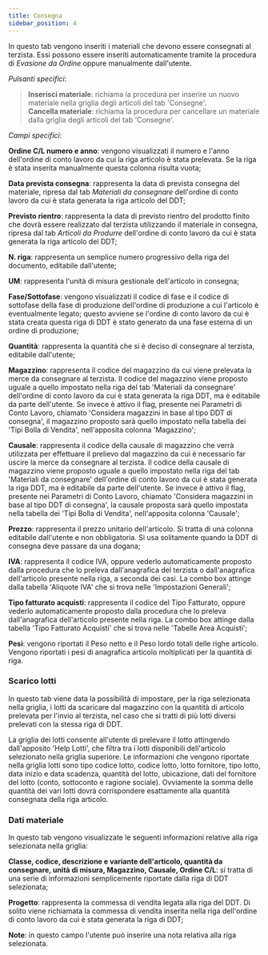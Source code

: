 ```yaml
---
title: Consegna
sidebar_position: 4
---
```


In questo tab vengono inseriti i materiali che devono essere consegnati al terzista. Essi possono essere inseriti automaticamente tramite la procedura di *Evasione da Ordine* oppure manualmente dall'utente.


*Pulsanti specifici*:
> **Inserisci materiale**: richiama la procedura per inserire un nuovo materiale nella griglia degli articoli del tab 'Consegne'.  
> **Cancella materiale**: richiama la procedura per cancellare un materiale dalla griglia degli articoli del tab 'Consegne'. 

*Campi specifici*:

**Ordine C/L numero e anno**: vengono visualizzati il numero e l'anno dell'ordine di conto lavoro da cui la riga articolo è stata prelevata. Se la riga è stata inserita manualmente questa colonna risulta vuota;

**Data prevista consegna**: rappresenta la data di prevista consegna del materiale, ripresa dal tab *Materiali da consegnare* dell'ordine di conto lavoro da cui è stata generata la riga articolo del DDT;

**Previsto rientro**: rappresenta la data di previsto rientro del prodotto finito che dovrà essere realizzato dal terzista utilizzando il materiale in consegna, ripresa dal tab *Articoli da Produrre* dell'ordine di conto lavoro da cui è stata generata la riga articolo del DDT;

**N. riga**: rappresenta un semplice numero progressivo della riga del documento, editabile dall'utente;

**UM**: rappresenta l'unità di misura gestionale dell'articolo in consegna;

**Fase/Sottofase**: vengono visualizzati il codice di fase e il codice di sottofase della fase di produzione dell'ordine di produzione a cui l'articolo è eventualmente legato; questo avviene se l'ordine di conto lavoro da cui è stata creata questa riga di DDT è stato generato da una fase esterna di un ordine di produzione;

**Quantità**: rappresenta la quantità che si è deciso di consegnare al terzista, editabile dall'utente;

**Magazzino**: rappresenta il codice del magazzino da cui viene prelevata la merce da consegnare al terzista. Il codice del magazzino viene proposto uguale a quello impostato nella riga del tab 'Materiali da consegnare' dell'ordine di conto lavoro da cui è stata generata la riga DDT, ma è editabile da parte dell'utente. Se invece è attivo il flag, presente nei Parametri di Conto Lavoro, chiamato 'Considera magazzini in base al tipo DDT di consegna', il magazzino proposto sarà quello impostato nella tabella dei 'Tipi Bolla di Vendita', nell'apposita colonna 'Magazzino';

**Causale**: rappresenta il codice della causale di magazzino che verrà utilizzata per effettuare il prelievo dal magazzino da cui è necessario far uscire la merce da consegnare al terzista. Il codice della causale di magazzino viene proposto uguale a quello impostato nella riga del tab 'Materiali da consegnare' dell'ordine di conto lavoro da cui è stata generata la riga DDT, ma è editabile da parte dell'utente. Se invece è attivo il flag, presente nei Parametri di Conto Lavoro, chiamato 'Considera magazzini in base al tipo DDT di consegna', la causale proposta sarà quello impostata nella tabella dei 'Tipi Bolla di Vendita', nell'apposita colonna 'Causale';

**Prezzo**: rappresenta il prezzo unitario dell'articolo. Si tratta di una colonna editabile dall'utente e non obbligatoria. Si usa solitamente quando la DDT di consegna deve passare da una dogana;

**IVA**: rappresenta il codice IVA, oppure vederlo automaticamente proposto dalla procedura che lo preleva dall'anagrafica del terzista o dall'anagrafica dell'articolo presente nella riga, a seconda dei casi. La combo box attinge dalla tabella 'Aliquote IVA' che si trova nelle 'Impostazioni Generali';

**Tipo fatturato acquisti**: rappresenta il codice del Tipo Fatturato, oppure vederlo automaticamente proposto dalla procedura che lo preleva dall'anagrafica dell'articolo presente nella riga. La combo box attinge dalla tabella 'Tipo Fatturato Acquisti' che si trova nelle 'Tabelle Area Acquisti';     

**Pesi**: vengono riportati il Peso netto e il Peso lordo totali delle righe articolo. Vengono riportati i pesi di anagrafica articolo moltiplicati per la quantità di riga.

### Scarico lotti

In questo tab viene data la possibilità di impostare, per la riga selezionata nella griglia, i lotti da scaricare dal magazzino con la quantità di articolo prelevata per l'invio al terzista, nel caso che si tratti di più lotti diversi prelevati con la stessa riga di DDT.

La griglia dei lotti consente all'utente di prelevare il lotto attingendo dall'apposito 'Help Lotti', che filtra tra i lotti disponibili dell'articolo selezionato nella griglia superiore. Le informazioni che vengono riportate nella griglia lotti sono tipo codice lotto, codice lotto, lotto fornitore, tipo lotto, data inizio e data scadenza, quantità del lotto, ubicazione, dati del fornitore del lotto (conto, sottoconto e ragione sociale). Ovviamente la somma delle quantità dei vari lotti dovrà corrispondere esattamente alla quantità consegnata della riga articolo.

### Dati materiale

In questo tab vengono visualizzate le seguenti informazioni relative alla riga selezionata nella griglia:

**Classe, codice, descrizione e variante dell'articolo, quantità da consegnare, unità di misura, Magazzino, Causale, Ordine C/L**: si tratta di una serie di informazioni semplicemente riportate dalla riga di DDT selezionata;

**Progetto**: rappresenta la commessa di vendita legata alla riga del DDT. Di solito viene richiamata la commessa di vendita inserita nella riga dell'ordine di conto lavoro da cui è stata generata la riga di DDT;

**Note**: in questo campo l'utente può inserire una nota relativa alla riga selezionata.


